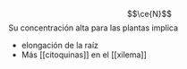 $$\ce{N}$$
Su concentración alta para las plantas implica
- elongación de la raíz
- Más [[citoquinas]] en el [[xilema]]